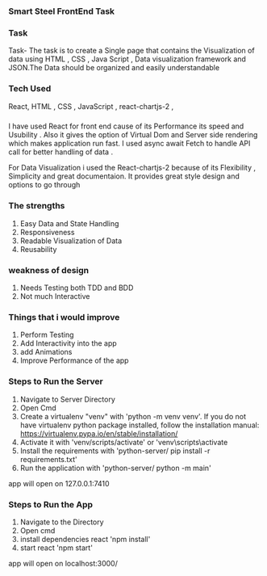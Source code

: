 ### Smart Steel FrontEnd Task 

### Task 

Task- The task is to create  a Single page that contains the Visualization of data using  HTML , CSS , Java Script , Data visualization framework and JSON.The Data should be organized and easily understandable 

### Tech Used 
React, HTML , CSS , JavaScript , react-chartjs-2 , 


### 
I have used React for front end cause of its Performance its speed and Usubility . Also it gives the option of Virtual Dom and Server side rendering  which makes application run fast. I used async await Fetch to handle API call for better handling of data .


For Data Visualization i used the React-chartjs-2 because of its Flexibility , Simplicity and great documentaion. It provides great style design and options to go through 


### The strengths

1. Easy Data and State Handling
2. Responsiveness
3. Readable Visualization of Data 
4. Reusability 

### weakness of design
1. Needs Testing both TDD and BDD
2. Not much Interactive 

### Things that i would improve 

1. Perform Testing 
2. Add Interactivity into the app 
3. add Animations 
4. Improve Performance of the app



### Steps to Run the Server
1. Navigate to Server Directory 
2. Open Cmd 
3. Create a virtualenv "venv" with 'python -m venv venv'. If you do not have
    virtualenv python package installed, follow the installation manual:
    https://virtualenv.pypa.io/en/stable/installation/
4. Activate it with 'venv/scripts/activate' or 'venv\scripts\activate 
5. Install the requirements with 'python-server/ pip install -r requirements.txt'
6. Run the application with 'python-server/ python -m main'

app will open on 127.0.0.1:7410

### Steps to Run the App
1. Navigate to the Directory 
2. Open cmd
3. install dependencies react    'npm install'
4. start react    'npm start'

app will open on localhost:3000/




